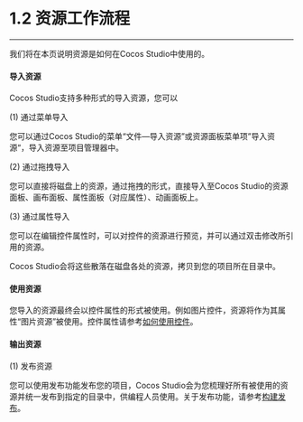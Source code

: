 # 1.2 资源工作流程
---

我们将在本页说明资源是如何在Cocos Studio中使用的。

#### 导入资源

Cocos Studio支持多种形式的导入资源，您可以

(1) 通过菜单导入

您可以通过Cocos Studio的菜单“文件—导入资源”或资源面板菜单项”导入资源“，导入资源至项目管理器中。

(2) 通过拖拽导入

您可以直接将磁盘上的资源，通过拖拽的形式，直接导入至Cocos Studio的资源面板、画布面板、属性面板（对应属性）、动画面板上。

(3) 通过属性导入

您可以在编辑控件属性时，可以对控件的资源进行预览，并可以通过双击修改所引用的资源。

Cocos Studio会将这些散落在磁盘各处的资源，拷贝到您的项目所在目录中。

#### 使用资源

您导入的资源最终会以控件属性的形式被使用。例如图片控件，资源将作为其属性“图片资源”被使用。控件属性请参考[如何使用控件](../../chapter3/how-to-use-controls/zh.md)。

#### 输出资源
(1) 发布资源

您可以使用发布功能发布您的项目，Cocos Studio会为您梳理好所有被使用的资源并统一发布到指定的目录中，供编程人员使用。关于发布功能，请参考[构建发布](../../chapter2/publish-game/publish/zh.md)。